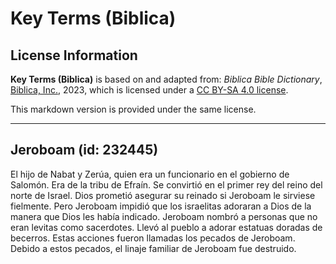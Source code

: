 # Key Terms (Biblica)

## License Information

**Key Terms (Biblica)** is based on and adapted from: _Biblica Bible Dictionary_, [Biblica, Inc.](https://www.biblica.com/), 2023, which is licensed under a [CC BY-SA 4.0 license](https://creativecommons.org/licenses/by-sa/4.0/legalcode.en).

This markdown version is provided under the same license.



--------------------------------

## Jeroboam (id: 232445)

El hijo de Nabat y Zerúa, quien era un funcionario en el gobierno de Salomón. Era de la tribu de Efraín. Se convirtió en el primer rey del reino del norte de Israel. Dios prometió asegurar su reinado si Jeroboam le sirviese fielmente. Pero Jeroboam impidió que los israelitas adoraran a Dios de la manera que Dios les había indicado. Jeroboam nombró a personas que no eran levitas como sacerdotes. Llevó al pueblo a adorar estatuas doradas de becerros. Estas acciones fueron llamadas los pecados de Jeroboam. Debido a estos pecados, el linaje familiar de Jeroboam fue destruido.


